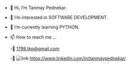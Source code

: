 - 👋 Hi, I’m Tanmay Pednekar.
- 👀 I’m interested in SOFTWARE DEVELOPMENT.
- 🌱 I’m currently learning PYTHON.
- 📫 How to reach me ...
     
     -📧 1798.tkp@gmail.com
     
     -🔗 ![link](https://user-images.githubusercontent.com/83057230/160676985-2cf5d5d7-8cac-4ea9-b494-99d618c3e9f5.png) https://www.linkedin.com/in/tanmaypednekar/

<!---
Tanmay1798/Tanmay1798 is a ✨ special ✨ repository because its `README.md` (this file) appears on your GitHub profile.
You can click the Preview link to take a look at your changes.
--->
